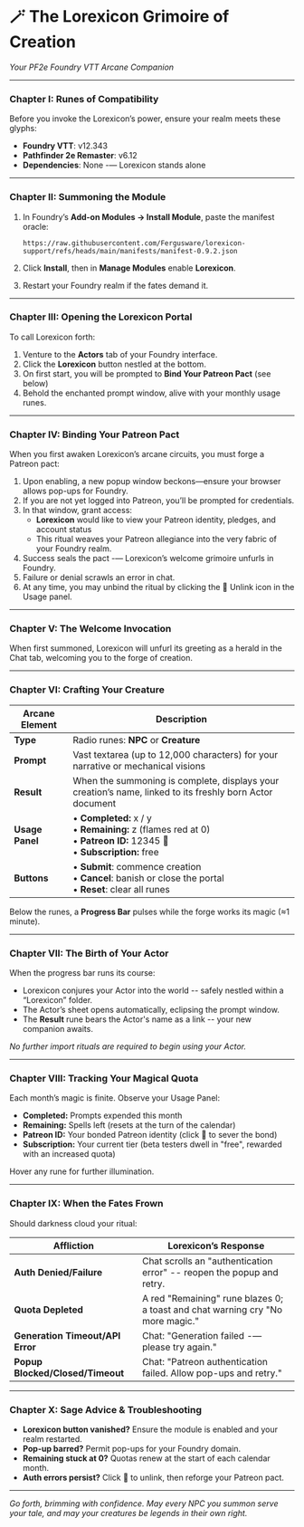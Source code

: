 # **🪄 The Lorexicon Grimoire of Creation**

*Your PF2e Foundry VTT Arcane Companion*

---

### Chapter I: Runes of Compatibility

Before you invoke the Lorexicon’s power, ensure your realm meets these glyphs:

* **Foundry VTT**: v12.343
* **Pathfinder 2e Remaster**: v6.12
* **Dependencies**: None -— Lorexicon stands alone

---

### Chapter II: Summoning the Module

1. In Foundry’s **Add-on Modules → Install Module**, paste the manifest oracle:

   ```
   https://raw.githubusercontent.com/Fergusware/lorexicon-support/refs/heads/main/manifests/manifest-0.9.2.json
   ```
2. Click **Install**, then in **Manage Modules** enable **Lorexicon**.
3. Restart your Foundry realm if the fates demand it.

---

### Chapter III: Opening the Lorexicon Portal

To call Lorexicon forth:

1. Venture to the **Actors** tab of your Foundry interface.
2. Click the **Lorexicon** button nestled at the bottom.
3. On first start, you will be prompted to **Bind Your Patreon Pact** (see below)
4. Behold the enchanted prompt window, alive with your monthly usage runes.

---

### Chapter IV: Binding Your Patreon Pact

When you first awaken Lorexicon’s arcane circuits, you must forge a Patreon pact:

1. Upon enabling, a new popup window beckons—ensure your browser allows pop-ups for Foundry.
2. If you are not yet logged into Patreon, you’ll be prompted for credentials.
3. In that window, grant access:
   - **Lorexicon** would like to view your Patreon identity, pledges, and account status
   - This ritual weaves your Patreon allegiance into the very fabric of your Foundry realm.
4. Success seals the pact -— Lorexicon’s welcome grimoire unfurls in Foundry.
5. Failure or denial scrawls an error in chat.
6. At any time, you may unbind the ritual by clicking the 🔗 Unlink icon in the Usage panel.

---

### Chapter V: The Welcome Invocation

When first summoned, Lorexicon will unfurl its greeting as a herald in the Chat tab, welcoming you to the forge of creation.

---

### Chapter VI: Crafting Your Creature

| **Arcane Element** | **Description**                                                                                                          |
| ------------------ | ------------------------------------------------------------------------------------------------------------------------ |
| **Type**           | Radio runes: **NPC** or **Creature**                                                                                     |
| **Prompt**         | Vast textarea (up to 12,000 characters) for your narrative or mechanical visions                                         |
| **Result**         | When the summoning is complete, displays your creation’s name, linked to its freshly born Actor document                 |
| **Usage Panel**    | • **Completed:** x / y<br>• **Remaining:** z (flames red at 0)<br>• **Patreon ID:** 12345 🔗<br>• **Subscription:** free |
| **Buttons**        | • **Submit**: commence creation<br>• **Cancel**: banish or close the portal<br>• **Reset**: clear all runes              |

Below the runes, a **Progress Bar** pulses while the forge works its magic (≈1 minute).

---

### Chapter VII: The Birth of Your Actor

When the progress bar runs its course:

* Lorexicon conjures your Actor into the world -- safely nestled within a “Lorexicon” folder.
* The Actor’s sheet opens automatically, eclipsing the prompt window.
* The **Result** rune bears the Actor's name as a link -- your new companion awaits.

*No further import rituals are required to begin using your Actor.*

---

### Chapter VIII: Tracking Your Magical Quota

Each month’s magic is finite. Observe your Usage Panel:

* **Completed:** Prompts expended this month
* **Remaining:** Spells left (resets at the turn of the calendar)
* **Patreon ID:** Your bonded Patreon identity (click 🔗 to sever the bond)
* **Subscription:** Your current tier (beta testers dwell in "free", rewarded with an increased quota)

Hover any rune for further illumination.

---

### Chapter IX: When the Fates Frown

Should darkness cloud your ritual:

| **Affliction**                   | **Lorexicon’s Response**                                                     |
| -------------------------------- | ---------------------------------------------------------------------------- |
| **Auth Denied/Failure**          | Chat scrolls an "authentication error" -- reopen the popup and retry.        |
| **Quota Depleted**               | A red "Remaining" rune blazes 0; a toast and chat warning cry "No more magic." |
| **Generation Timeout/API Error** | Chat: "Generation failed -— please try again."                               |
| **Popup Blocked/Closed/Timeout** | Chat: "Patreon authentication failed. Allow pop-ups and retry."              |

---

### Chapter X: Sage Advice & Troubleshooting

* **Lorexicon button vanished?** Ensure the module is enabled and your realm restarted.
* **Pop-up barred?** Permit pop-ups for your Foundry domain.
* **Remaining stuck at 0?** Quotas renew at the start of each calendar month.
* **Auth errors persist?** Click 🔗 to unlink, then reforge your Patreon pact.

---

*Go forth, brimming with confidence. May every NPC you summon serve your tale, and may your creatures be legends in their own right.*
